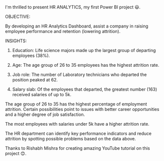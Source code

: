 I'm thrilled to present HR ANALYTICS, my first Power BI project 😃.

OBJECTIVE: 

By developing an HR Analytics Dashboard, assist a company in raising employee performance and retention (lowering attrition).

INSIGHTS:

1. Education: Life science majors made up the largest group of departing employees (38%). 

2. Age: The age group of 26 to 35 employees has the highest attrition rate. 

3. Job role: The number of Laboratory technicians who departed the position peaked at 62. 

4. Salary slab: Of the employees that departed, the greatest number (163) received salaries of up to 5k. 

The age group of 26 to 35 has the highest percentage of employment attrition. Certain possibilities point to issues with better career opportunities and a higher degree of job satisfaction. 

The most employees with salaries under 5k have a higher attrition rate. 

The HR department can identify key performance indicators and reduce attrition by spotting possible problems based on the data above. 

Thanks to Rishabh Mishra for creating amazing YouTube tutorial on this project 😊.

